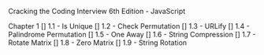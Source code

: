 Cracking the Coding Interview 6th Edition - JavaScript

Chapter 1
[] 1.1 - Is Unique
[] 1.2 - Check Permutation
[] 1.3 - URLify
[] 1.4 - Palindrome Permutation
[] 1.5 - One Away
[] 1.6 - String Compression
[] 1.7 - Rotate Matrix
[] 1.8 - Zero Matrix
[] 1.9 - String Rotation